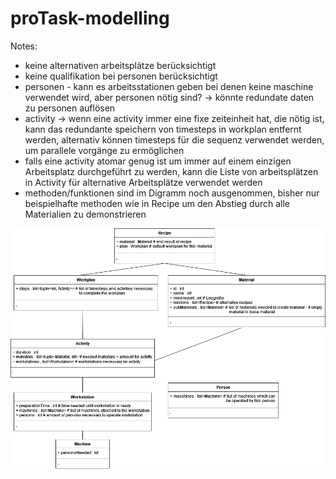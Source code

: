 # proTask-modelling
Notes:
+ keine alternativen arbeitsplätze berücksichtigt
+ keine qualifikation bei personen berücksichtigt
+ personen - kann es arbeitsstationen geben bei denen keine maschine verwendet wird, aber personen nötig sind? -> könnte redundate daten zu personen auflösen
+ activity -> wenn eine activity immer eine fixe zeiteinheit hat, die nötig ist, kann das redundante speichern von timesteps in workplan entfernt werden, alternativ können timesteps für die sequenz verwendet werden, um parallele vorgänge zu ermöglichen
+ falls eine activity atomar genug ist um immer auf einem einzigen Arbeitsplatz durchgeführt zu werden, kann die Liste von arbeitsplätzen in Activity für alternative Arbeitsplätze verwendet werden
+ methoden/funktionen sind im Digramm noch ausgenommen, bisher nur beispielhafte methoden wie in Recipe um den Abstieg durch alle Materialien zu demonstrieren

![alt text](https://github.com/dhutter-fhv/proTask-modelling/blob/master/UML.png?raw=true)
